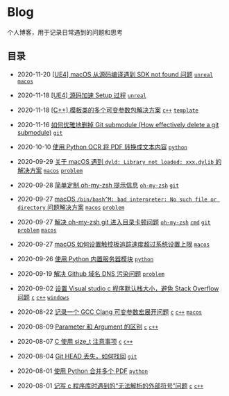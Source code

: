 # Blog

个人博客，用于记录日常遇到的问题和思考

## 目录

- 2020-11-20 [\[UE4\] macOS 从源码编译遇到 SDK not found 问题](https://github.com/yangruihan/blog/issues/18)
    [`unreal`](https://github.com/yangruihan/blog/labels/unreal) [`macos`](https://github.com/yangruihan/blog/labels/macos)

- 2020-11-18 [\[UE4\] 源码加速 Setup 过程](https://github.com/yangruihan/blog/issues/18)
    [`unreal`](https://github.com/yangruihan/blog/labels/unreal) 

- 2020-11-18 [\[C++\] 模板类的多个可变参数包解决方案](https://github.com/yangruihan/blog/issues/17)
    [`c++`](https://github.com/yangruihan/blog/labels/c%2B%2B) [`template`](https://github.com/yangruihan/blog/labels/template)  

- 2020-11-16 [如何优雅地删掉 Git submodule (How effectively delete a git submodule)](https://github.com/yangruihan/blog/issues/16)
    [`git`](https://github.com/yangruihan/blog/issues?q=is%3Aissue+is%3Aopen+label%3Agit)

- 2020-10-10 [使用 Python OCR 将 PDF 转换成文本内容](https://github.com/yangruihan/blog/issues/15)
    [`python`](https://github.com/yangruihan/blog/labels/python)  

- 2020-09-29 [关于 macOS 遇到 `dyld: Library not loaded: xxx.dylib` 的解决方案](https://github.com/yangruihan/blog/issues/14)
    [`macos`](https://github.com/yangruihan/blog/labels/macos) [`problem`](https://github.com/yangruihan/blog/labels/problem)  

- 2020-09-28 [简单定制 oh-my-zsh 提示信息](https://github.com/yangruihan/blog/issues/13)
    [`oh-my-zsh`](https://github.com/yangruihan/blog/labels/oh-my-zsh) [`git`](https://github.com/yangruihan/blog/labels/git)

- 2020-09-27 [macOS `/bin/bash^M: bad interpreter: No such file or directory` 问题解决方案](https://github.com/yangruihan/blog/issues/12)
    [`macos`](https://github.com/yangruihan/blog/labels/macos) [`problem`](https://github.com/yangruihan/blog/labels/problem) 

- 2020-09-27 [解决 oh-my-zsh git 进入目录卡顿问题](https://github.com/yangruihan/blog/issues/11)
    [`oh-my-zsh`](https://github.com/yangruihan/blog/labels/oh-my-zsh) [`cmd`](https://github.com/yangruihan/blog/labels/cmd) [`git`](https://github.com/yangruihan/blog/labels/git) [`problem`](https://github.com/yangruihan/blog/labels/problem) [`macos`](https://github.com/yangruihan/blog/labels/macos)

- 2020-09-27 [macOS 如何设置触控板追踪速度超过系统设置上限](https://github.com/yangruihan/blog/issues/10)
    [`macos`](https://github.com/yangruihan/blog/labels/macos) 

- 2020-09-26 [使用 Python 内置服务器模块](https://github.com/yangruihan/blog/issues/9)
    [`python`](https://github.com/yangruihan/blog/labels/python) 

- 2020-09-19 [解决 Github 域名 DNS 污染问题](https://github.com/yangruihan/blog/issues/8)
    [`problem`](https://github.com/yangruihan/blog/labels/problem) 

- 2020-09-02 [设置 Visual studio c 程序默认栈大小，避免 Stack Overflow 问题](https://github.com/yangruihan/blog/issues/7)
    [`c`](https://github.com/yangruihan/blog/labels/c) [`c++`](https://github.com/yangruihan/blog/labels/c%2B%2B) [`windows`](https://github.com/yangruihan/blog/labels/windows)

- 2020-08-22 [记录一个 GCC Clang 可变参数宏展开问题](https://github.com/yangruihan/blog/issues/6)
    [`c`](https://github.com/yangruihan/blog/issues?q=is%3Aissue+is%3Aopen+label%3Ac) [`c++`](https://github.com/yangruihan/blog/issues?q=is%3Aissue+is%3Aopen+label%3Ac%2B%2B) [`macos`](https://github.com/yangruihan/blog/labels/macos)

- 2020-08-09 [Parameter 和 Argument 的区别](https://github.com/yangruihan/blog/issues/5)
    [`c`](https://github.com/yangruihan/blog/issues?q=is%3Aissue+is%3Aopen+label%3Ac) [`c++`](https://github.com/yangruihan/blog/issues?q=is%3Aissue+is%3Aopen+label%3Ac%2B%2B)

- 2020-08-07 [C 使用 size_t 注意事项](https://github.com/yangruihan/blog/issues/4)
    [`c`](https://github.com/yangruihan/blog/issues?q=is%3Aissue+is%3Aopen+label%3Ac) [`c++`](https://github.com/yangruihan/blog/issues?q=is%3Aissue+is%3Aopen+label%3Ac%2B%2B)

- 2020-08-04 [Git HEAD 丢失，如何找回](https://github.com/yangruihan/blog/issues/3)
    [`git`](https://github.com/yangruihan/blog/issues?q=is%3Aissue+is%3Aopen+label%3Agit)

- 2020-08-01 [使用 Python 合并多个 PDF](https://github.com/yangruihan/blog/issues/2) 
    [`python`](https://github.com/yangruihan/blog/issues?q=is%3Aissue+is%3Aopen+label%3Apython)

- 2020-08-01 [记写 c 程序库时遇到的“无法解析的外部符号”问题](https://github.com/yangruihan/blog/issues/1)
    [`c`](https://github.com/yangruihan/blog/issues?q=is%3Aissue+is%3Aopen+label%3Ac) [`c++`](https://github.com/yangruihan/blog/issues?q=is%3Aissue+is%3Aopen+label%3Ac%2B%2B)
